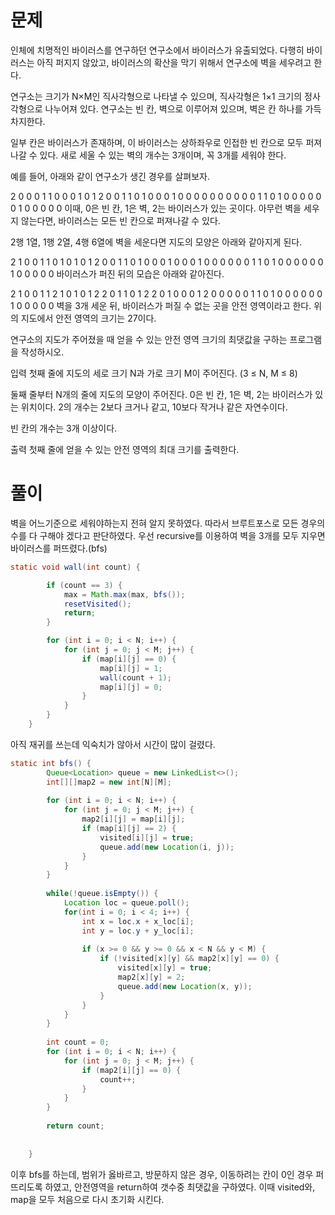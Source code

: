 # 문제
인체에 치명적인 바이러스를 연구하던 연구소에서 바이러스가 유출되었다. 다행히 바이러스는 아직 퍼지지 않았고, 바이러스의 확산을 막기 위해서 연구소에 벽을 세우려고 한다.

연구소는 크기가 N×M인 직사각형으로 나타낼 수 있으며, 직사각형은 1×1 크기의 정사각형으로 나누어져 있다. 연구소는 빈 칸, 벽으로 이루어져 있으며, 벽은 칸 하나를 가득 차지한다. 

일부 칸은 바이러스가 존재하며, 이 바이러스는 상하좌우로 인접한 빈 칸으로 모두 퍼져나갈 수 있다. 새로 세울 수 있는 벽의 개수는 3개이며, 꼭 3개를 세워야 한다.

예를 들어, 아래와 같이 연구소가 생긴 경우를 살펴보자.

2 0 0 0 1 1 0
0 0 1 0 1 2 0
0 1 1 0 1 0 0
0 1 0 0 0 0 0
0 0 0 0 0 1 1
0 1 0 0 0 0 0
0 1 0 0 0 0 0
이때, 0은 빈 칸, 1은 벽, 2는 바이러스가 있는 곳이다. 아무런 벽을 세우지 않는다면, 바이러스는 모든 빈 칸으로 퍼져나갈 수 있다.

2행 1열, 1행 2열, 4행 6열에 벽을 세운다면 지도의 모양은 아래와 같아지게 된다.

2 1 0 0 1 1 0
1 0 1 0 1 2 0
0 1 1 0 1 0 0
0 1 0 0 0 1 0
0 0 0 0 0 1 1
0 1 0 0 0 0 0
0 1 0 0 0 0 0
바이러스가 퍼진 뒤의 모습은 아래와 같아진다.

2 1 0 0 1 1 2
1 0 1 0 1 2 2
0 1 1 0 1 2 2
0 1 0 0 0 1 2
0 0 0 0 0 1 1
0 1 0 0 0 0 0
0 1 0 0 0 0 0
벽을 3개 세운 뒤, 바이러스가 퍼질 수 없는 곳을 안전 영역이라고 한다. 위의 지도에서 안전 영역의 크기는 27이다.

연구소의 지도가 주어졌을 때 얻을 수 있는 안전 영역 크기의 최댓값을 구하는 프로그램을 작성하시오.

입력
첫째 줄에 지도의 세로 크기 N과 가로 크기 M이 주어진다. (3 ≤ N, M ≤ 8)

둘째 줄부터 N개의 줄에 지도의 모양이 주어진다. 0은 빈 칸, 1은 벽, 2는 바이러스가 있는 위치이다. 2의 개수는 2보다 크거나 같고, 10보다 작거나 같은 자연수이다.

빈 칸의 개수는 3개 이상이다.

출력
첫째 줄에 얻을 수 있는 안전 영역의 최대 크기를 출력한다.


# 풀이
벽을 어느기준으로 세워야하는지 전혀 알지 못하였다.
따라서 브루트포스로 모든 경우의수를 다 구해야 겠다고 판단하였다.
우선 recursive를 이용하여 벽을 3개를 모두 지우면 바이러스를 퍼뜨렸다.(bfs)
```java
static void wall(int count) {

		if (count == 3) {
			max = Math.max(max, bfs());
			resetVisited();
			return;
		}

		for (int i = 0; i < N; i++) {
			for (int j = 0; j < M; j++) {
				if (map[i][j] == 0) {
					map[i][j] = 1;
					wall(count + 1);
					map[i][j] = 0;
				}
			}
		}
	}
```
아직 재귀를 쓰는데 익숙치가 않아서 시간이 많이 걸렸다.

```java
static int bfs() {
		Queue<Location> queue = new LinkedList<>();
		int[][]map2 = new int[N][M];
		
		for (int i = 0; i < N; i++) {
			for (int j = 0; j < M; j++) {
				map2[i][j] = map[i][j];
				if (map[i][j] == 2) {
					visited[i][j] = true;
					queue.add(new Location(i, j));	
				}
			}
		}
		
		while(!queue.isEmpty()) {
			Location loc = queue.poll();
			for(int i = 0; i < 4; i++) {
				int x = loc.x + x_loc[i];
				int y = loc.y + y_loc[i];
				
				if (x >= 0 && y >= 0 && x < N && y < M) {
					if (!visited[x][y] && map2[x][y] == 0) {
						visited[x][y] = true;
						map2[x][y] = 2;
						queue.add(new Location(x, y));
					}
				}
			}
		}
		
		int count = 0;
		for (int i = 0; i < N; i++) {
			for (int j = 0; j < M; j++) {
				if (map2[i][j] == 0) {
					count++;
				}
			}
		}
		
		return count;
		
		
	}
```
이후 bfs를 하는데, 범위가 옳바르고, 방문하지 않은 경우, 이동하려는 칸이 0인 경우 퍼뜨리도록 하였고,
안전영역을 return하여 갯수중 최댓값을 구하였다.
이때 visited와, map을 모두 처음으로 다시 초기화 시킨다.
